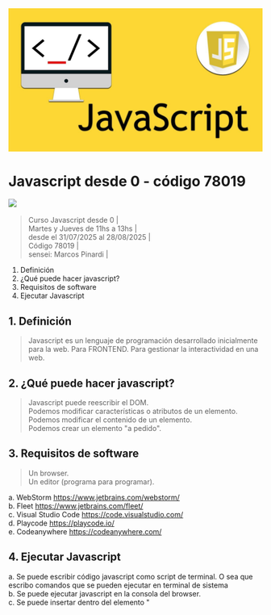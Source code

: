 <img src="extras/imagenes/javascript.jpg">

# Javascript desde 0 - código 78019
 
<img src="https://img.shields.io/badge/Javascript-F0DB4F?style=for-the-badge&logo=javascript&logoColor=white">

> Curso Javascript desde 0 |  
> Martes y Jueves de 11hs a 13hs |  
> desde el 31/07/2025 al 28/08/2025  |  
> Código 78019 |  
> sensei: Marcos Pinardi |  

1. Definición
2. ¿Qué puede hacer javascript?
3. Requisitos de software
4. Ejecutar Javascript

## 1. Definición

> Javascript es un lenguaje de programación desarrollado inicialmente para la web. Para FRONTEND. Para gestionar la interactividad en una web.

## 2. ¿Qué puede hacer javascript?

> Javascript puede reescribir el DOM.  
> Podemos modificar características o atributos de un elemento.
> Podemos modificar el contenido de un elemento.     
> Podemos crear un elemento "a pedido".


## 3. Requisitos de software

> Un browser.  
> Un editor (programa para programar).

a. WebStorm <https://www.jetbrains.com/webstorm/>  
b. Fleet <https://www.jetbrains.com/fleet/>  
c. Visual Studio Code <https://code.visualstudio.com/>  
d. Playcode <https://playcode.io/>  
e. Codeanywhere <https://codeanywhere.com/>  

## 4. Ejecutar Javascript
a. Se puede escribir código javascript como script de terminal. O sea que escribo comandos que se pueden ejecutar en terminal de sistema  
b. Se puede ejecutar javascript en la consola del browser.  
c. Se puede insertar dentro del elemento "<script>"    
d. También se puede generar código javascript en línea (inline). Esto es como varlor de un atributo controlador de eventos de HTML


----

<img src="extras/imagenes/Learn-Javascript.jpg">